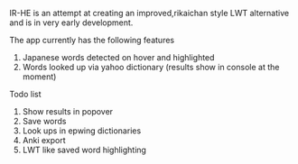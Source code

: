 IR-HE is an attempt at creating an improved,rikaichan style LWT alternative and is in very early development.

The app currently has the following features

1. Japanese words detected on hover and highlighted
2. Words looked up via yahoo dictionary (results show in console at the moment)

Todo list

1. Show results in popover
2. Save words
3. Look ups in epwing dictionaries
4. Anki export
5. LWT like saved word highlighting

